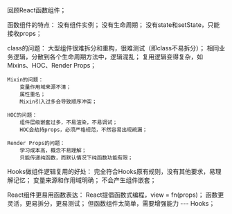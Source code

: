 回顾React函数组件；

函数组件的特点：
    没有组件实例；
    没有生命周期；
    没有state和setState，只能接收props；

class的问题：
    大型组件很难拆分和重构，很难测试（即class不易拆分）；
    相同业务逻辑，分散到各个生命周期方法中，逻辑混乱；
    复用逻辑变得复杂，如Mixins、HOC、Render Props；

    Mixin的问题：
        变量作用域来源不清；
        属性重名；
        Mixin引入过多会导致顺序冲突；

    HOC的问题：
        组件层级嵌套过多，不易渲染，不易调试；
        HOC会劫持props，必须严格规范，不然容易出现疏漏；

    Render Props的问题：
        学习成本高，概念不易理解；
        只能传递纯函数，而默认情况下纯函数功能有限；

Hooks做组件逻辑复用的好处：
    完全符合Hooks原有规则，没有其他要求，易理解记忆；
    变量来源和作用域明确；
    不会产生组件嵌套；
    

React组件更易用函数表达：
    React提倡函数式编程，view = fn(props)；
    函数更灵活，更易拆分，更易测试；
    但函数组件太简单，需要增强能力 --- Hooks；
